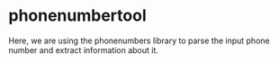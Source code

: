 # phonenumbertool
Here, we are using the phonenumbers library to parse the input phone number and extract information about it.

